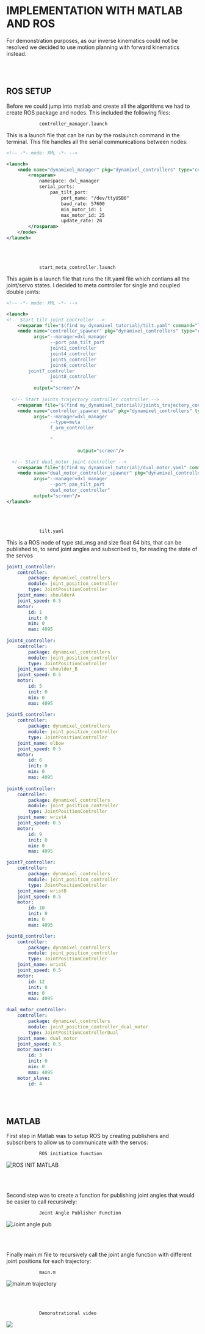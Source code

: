 # IMPLEMENTATION WITH MATLAB AND ROS

For demonstration purposes, as our inverse kinematics could not be resolved we decided to use motion planning with forward kinematics instead.

<br><br>

## ROS SETUP

Before we could jump into matlab and create all the algorithms we had to create ROS package and nodes. This included the following files:

				controller_manager.launch
This is a launch file that can be run by the roslaunch command in the terminal. This file handles all the serial communications between nodes:  

```XML
<!-- -*- mode: XML -*- -->

<launch>
    <node name="dynamixel_manager" pkg="dynamixel_controllers" type="controller_manager.py" required="true" output="screen">
        <rosparam>
            namespace: dxl_manager
            serial_ports:
                pan_tilt_port:
                    port_name: "/dev/ttyUSB0"
                    baud_rate: 57600
                    min_motor_id: 1
                    max_motor_id: 25
                    update_rate: 20
        </rosparam>
    </node>
</launch>
```

<br><br>

				start_meta_controller.launch
This again is a launch file that runs the tilt.yaml file which contians all the joint/servo states. I decided to meta controller for single and coupled double joints:  

```XML
<!-- -*- mode: XML -*- -->

<launch>
<!-- Start tilt joint controller -->
    <rosparam file="$(find my_dynamixel_tutorial)/tilt.yaml" command="load"/>
    <node name="controller_spawner" pkg="dynamixel_controllers" type="controller_spawner.py"
          args="--manager=dxl_manager
                --port pan_tilt_port
                joint1_controller                       
                joint4_controller                       
                joint5_controller
                joint6_controller
		joint7_controller
                joint8_controller
                "
          output="screen"/>
          
  <!-- Start joints trajectory controller controller -->
    <rosparam file="$(find my_dynamixel_tutorial)/joints_trajectory_controller.yaml" command="load"/>
    <node name="controller_spawner_meta" pkg="dynamixel_controllers" type="controller_spawner.py"
          args="--manager=dxl_manager
                --type=meta
                f_arm_controller
                                                
                "
                
                          output="screen"/>

  <!-- Start dual_motor joint controller -->
    <rosparam file="$(find my_dynamixel_tutorial)/dual_motor.yaml" command="load"/>
    <node name="dual_motor_controller_spawner" pkg="dynamixel_controllers" type="controller_spawner.py"
          args="--manager=dxl_manager
                --port pan_tilt_port
                dual_motor_controller"
          output="screen"/>
</launch>

```
<br><br>
 
				tilt.yaml

This is a ROS node of type std_msg and size float 64 bits, that can be published to, to send joint angles and subscribed to, for reading the state of the servos
 
```yaml
joint1_controller:
    controller:
        package: dynamixel_controllers
        module: joint_position_controller
        type: JointPositionController
    joint_name: shoulderA
    joint_speed: 0.5
    motor:
        id: 1
        init: 0
        min: 0
        max: 4095
        
joint4_controller:
    controller:
        package: dynamixel_controllers
        module: joint_position_controller
        type: JointPositionController
    joint_name: shoulder_B
    joint_speed: 0.5
    motor:
        id: 5
        init: 0
        min: 0
        max: 4095
        
joint5_controller:
    controller:
        package: dynamixel_controllers
        module: joint_position_controller
        type: JointPositionController
    joint_name: elbow
    joint_speed: 0.5
    motor:
        id: 6
        init: 0
        min: 0
        max: 4095
        
joint6_controller:
    controller:
        package: dynamixel_controllers
        module: joint_position_controller
        type: JointPositionController
    joint_name: wristA
    joint_speed: 0.5
    motor:
        id: 9
        init: 0
        min: 0
        max: 4095

joint7_controller:
    controller:
        package: dynamixel_controllers
        module: joint_position_controller
        type: JointPositionController
    joint_name: wristB
    joint_speed: 0.5
    motor:
        id: 10
        init: 0
        min: 0
        max: 4095

joint8_controller:
    controller:
        package: dynamixel_controllers
        module: joint_position_controller
        type: JointPositionController
    joint_name: wristC
    joint_speed: 0.5
    motor:
        id: 12
        init: 0
        min: 0
        max: 4095

dual_motor_controller:
    controller:
        package: dynamixel_controllers
        module: joint_position_controller_dual_motor
        type: JointPositionControllerDual
    joint_name: dual_motor
    joint_speed: 0.5
    motor_master:
        id: 3
        init: 0
        min: 0
        max: 4095
    motor_slave:
        id: 4

``` 

<br><br>


## MATLAB

First step in Matlab was to setup ROS by creating publishers and subscribers to allow us to communicate with the servos:  

				ROS initiation function
![ROS INIT MATLAB](https://raw.githubusercontent.com/Faisal-f-rehman/ROCO_224/master/ManipulatorDesignProject/maths/matlab%20screenshots/ros_init.png)
		
<br><br>

Second step was to create a function for publishing joint angles that would be easier to call recursively:  

				Joint Angle Publisher Function
![Joint angle pub](https://raw.githubusercontent.com/Faisal-f-rehman/ROCO_224/master/ManipulatorDesignProject/maths/matlab%20screenshots/ros_joint_angles.png)

<br><br>

Finally main.m file to recursively call the joint angle function with different joint positions for each trajectory:

				main.m
![main.m trajectory](https://raw.githubusercontent.com/Faisal-f-rehman/ROCO_224/master/ManipulatorDesignProject/maths/matlab%20screenshots/Motion%20Planning%20Main.png)

<br><br>

			
				Demonstrational video

[![](https://raw.githubusercontent.com/Faisal-f-rehman/ROCO_224/master/ManipulatorDesignProject/media_man/youtube%20pic.PNG)](https://www.youtube.com/watch?v=rU_hAAqRPvU)

